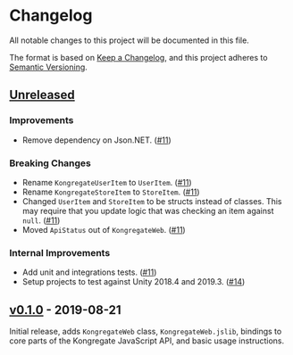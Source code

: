 # Changelog

All notable changes to this project will be documented in this file.

The format is based on [Keep a Changelog](https://keepachangelog.com/en/1.0.0/),
and this project adheres to [Semantic Versioning](https://semver.org/spec/v2.0.0.html).

## [Unreleased]

### Improvements

* Remove dependency on Json.NET. ([#11])

### Breaking Changes

* Rename `KongregateUserItem` to `UserItem`. ([#11])
* Rename `KongregateStoreItem` to `StoreItem`. ([#11])
* Changed `UserItem` and `StoreItem` to be structs instead of classes. This may require that you update logic that was checking an item against `null`. ([#11])
* Moved `ApiStatus` out of `KongregateWeb`. ([#11])

### Internal Improvements

* Add unit and integrations tests. ([#11])
* Setup projects to test against Unity 2018.4 and 2019.3. ([#14])

[#11]: https://github.com/kongregate/kongregate-web/pull/11
[#14]: https://github.com/kongregate/kongregate-web/pull/14

## [v0.1.0] - 2019-08-21

Initial release, adds `KongregateWeb` class, `KongregateWeb.jslib`, bindings to core parts of the Kongregate JavaScript API, and basic usage instructions.

[Unreleased]: https://github.com/kongregate/kongregate-web/compare/25b53f1...master
[v0.1.0]: https://github.com/kongregate/kongregate-web/compare/f97322f...25b53f1
